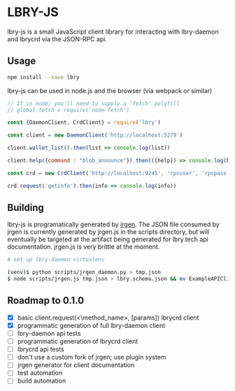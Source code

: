 LBRY-JS
===

lbry-js is a small JavaScript client library for interacting with lbry-daemon and lbrycrd via the JSON-RPC api. 

Usage
---
```bash
npm install --save lbry
```

lbry-js can be used in node.js and the browser (via webpack or similar)



```javascript
// If in node; you'll need to supply a 'fetch' polyfill
// global.fetch = require('node-fetch')

const {DaemonClient, CrdClient} = require('lbry')

const client = new DaemonClient('http://localhost:5279')

client.wallet_list().then(list => console.log(list))

client.help({command : "blob_announce"}).then(({help}) => console.log(help))

const crd = new CrdClient('http://localhost:9245', 'rpcuser', 'rpcpass')

crd.request('getinfo').then(info => console.log(info))
```

Building
---
lbry-js is programatically generated by [jrgen](https://github.com/mzernetsch/jrgen). The JSON file consumed by jrgen is currently generated by jrgen.js in the scripts directory, but will eventually be targeted at the artifact being generated for lbry.tech api documentation. jrgen.js is very brittle at the moment.

```bash
# set up lbry-daemon virtualenv

(venv)$ python scripts/jrgen_daemon.py > tmp.json
$ node scripts/jrgen.js tmp.json > lbry.schema.json && mv ExampleAPIClient.js build/daemon.js && rm tmp.json

```

Roadmap to 0.1.0
---
* [x] basic client.request(<\method_name\>, [params]) lbrycrd client
* [x] programmatic generation of full lbry-daemon client
* [ ] lbry-daemon api tests
* [ ] programmatic generation of lbrycrd client
* [ ] lbrycrd api tests
* [ ] don't use a custom fork of jrgen; use plugin system
* [ ] jrgen generator for client documentation
* [ ] test automation
* [ ] build automation